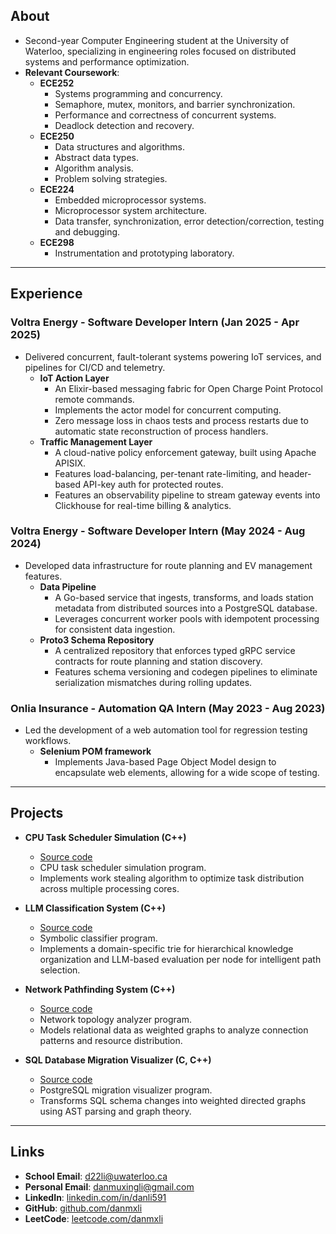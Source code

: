 ## About
- Second-year Computer Engineering student at the University of Waterloo, specializing in engineering roles focused on distributed systems and performance optimization.
- **Relevant Coursework**:
    - **ECE252**
        - Systems programming and concurrency.
        - Semaphore, mutex, monitors, and barrier synchronization.
        - Performance and correctness of concurrent systems.
        - Deadlock detection and recovery.
    - **ECE250**
        - Data structures and algorithms.
        - Abstract data types.
        - Algorithm analysis.
        - Problem solving strategies.
    - **ECE224**
        - Embedded microprocessor systems.
        - Microprocessor system architecture.
        - Data transfer, synchronization, error detection/correction, testing and debugging.
    - **ECE298**
        - Instrumentation and prototyping laboratory.

---

## Experience

### Voltra Energy - Software Developer Intern (Jan 2025 - Apr 2025)
- Delivered concurrent, fault-tolerant systems powering IoT services, and pipelines for CI/CD and telemetry.
    - **IoT Action Layer**
        - An Elixir-based messaging fabric for Open Charge Point Protocol remote commands.
        - Implements the actor model for concurrent computing.
        - Zero message loss in chaos tests and process restarts due to automatic state reconstruction of process handlers.
    - **Traffic Management Layer**
        - A cloud-native policy enforcement gateway, built using Apache APISIX.
        - Features load-balancing, per-tenant rate-limiting, and header-based API-key auth for protected routes.
        - Features an observability pipeline to stream gateway events into Clickhouse for real-time billing & analytics.

### Voltra Energy - Software Developer Intern (May 2024 - Aug 2024)
- Developed data infrastructure for route planning and EV management features.
    - **Data Pipeline**
        - A Go-based service that ingests, transforms, and loads station metadata from distributed sources into a PostgreSQL database.
        - Leverages concurrent worker pools with idempotent processing for consistent data ingestion.
    - **Proto3 Schema Repository**
        - A centralized repository that enforces typed gRPC service contracts for route planning and station discovery.
        - Features schema versioning and codegen pipelines to eliminate serialization mismatches during rolling updates.

### Onlia Insurance - Automation QA Intern (May 2023 - Aug 2023)
- Led the development of a web automation tool for regression testing workflows.
    - **Selenium POM framework**
        - Implements Java-based Page Object Model design to encapsulate web elements, allowing for a wide scope of testing.

---

## Projects

- **CPU Task Scheduler Simulation (C++)**
    - [Source code](https://github.com/danmxli/multi-core-task-scheduler)
    - CPU task scheduler simulation program.
    - Implements work stealing algorithm to optimize task distribution across multiple processing cores.

- **LLM Classification System (C++)**
    - [Source code](https://github.com/danmxli/llm-classification-system)
    - Symbolic classifier program.
    - Implements a domain-specific trie for hierarchical knowledge organization and LLM-based evaluation per node for intelligent path selection.

- **Network Pathfinding System (C++)**
    - [Source code](https://github.com/danmxli/network-pathfinding)
    - Network topology analyzer program.
    - Models relational data as weighted graphs to analyze connection patterns and resource distribution.

- **SQL Database Migration Visualizer (C, C++)**
    - [Source code](https://github.com/danmxli/pg_migration_graph) 
    - PostgreSQL migration visualizer program.
    - Transforms SQL schema changes into weighted directed graphs using AST parsing and graph theory.

---

## Links
- **School Email**: [d22li@uwaterloo.ca](mailto:d22li@uwaterloo.ca)
- **Personal Email**: [danmuxingli@gmail.com](mailto:danmuxingli@gmail.com)
- **LinkedIn**: [linkedin.com/in/danli591](https://www.linkedin.com/in/danli591/)
- **GitHub**: [github.com/danmxli](https://github.com/danmxli)
- **LeetCode**: [leetcode.com/danmxli](https://leetcode.com/danmxli/)